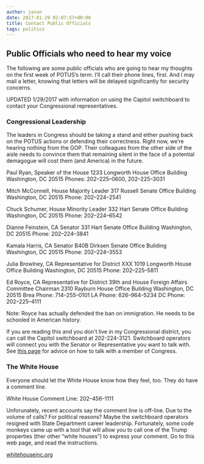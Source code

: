 ```yaml
---
author: jason
date: 2017-01-29 02:07:57+00:00
title: Contact Public Officials
tags: politics
---
```


## Public Officials who need to hear my voice

The following are some public officials who are going to hear my thoughts on the first week of POTUS’s term. I’ll call their phone lines, first. And I may mail a letter, knowing that letters will be delayed significantly for security concerns.

UPDATED 1/29/2017 with information on using the Capitol switchboard to contact your Congressional representatives.

### Congressional Leadership

The leaders in Congress should be taking a stand and either pushing back on the POTUS actions or defending their correctness. Right now, we’re hearing nothing from the GOP. Their colleagues from the other side of the aisle needs to convince them that remaining silent in the face of a potential demagogue will cost them (and America) in the future.

Paul Ryan, Speaker of the House 1233 Longworth House Office Building Washington, DC 20515 Phones: 202–225–0600, 202–225–3031

Mitch McConnell, House Majority Leader 317 Russell Senate Office Building Washington, DC 20515 Phone: 202–224–2541

Chuck Schumer, House Minority Leader 332 Hart Senate Office Building Washington, DC 20515 Phone: 202–224–6542

Dianne Feinstein, CA Senator 331 Hart Senate Office Building Washington, DC 20515 Phone: 202–224–3841

Kamala Harris, CA Senator B40B Dirksen Senate Office Building Washington, DC 20515 Phone: 202–224–3553

Julia Browlney, CA Representative for District XXX 1019 Longworth House Office Building Washington, DC 20515 Phone: 202–225–5811

Ed Royce, CA Representative for District 39th and House Foreign Affairs Committee Chairman 2310 Rayburn House Office Building Washington, DC 20515 Brea Phone: 714–255–0101 LA Phone: 626–964–5234 DC Phone: 202–225–4111

Note: Royce has actually defended the ban on immigration. He needs to be schooled in American history.

If you are reading this and you don't live in my Congressional district, you can call the Capitol switchboard at 202-224-3121. Switchboard operators will connect you with the Senator or Representative you want to talk with. See [this page](http://civilrights.org/action_center/resources/calling-congress.html) for advice on how to talk with a member of Congress.

### The White House

Everyone should let the White House know how they feel, too. They do have a comment line.

White House Comment Line: 202–456–1111

Unforunately, recent accounts say the comment line is off-line. Due to the volume of calls? For political reasons? Maybe the switchboard operators resigned with State Department career leadership. Fortunately, some code monkeys came up with a tool that will allow you to call one of the Trump properties (ther other “white houses”) to express your comment. Go to this web page, and read the instructions.

[whitehouseinc.org](http://www.whitehouseinc.org)

